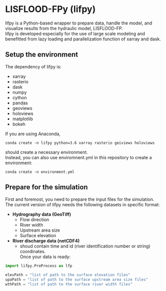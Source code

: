 # LISFLOOD-FPy (lifpy)  
lifpy is a Python-based wrapper to prepare data, handle the model, and visualize results from the hydraulic model, LISFLOOD-FP.  
lifpy is developed especially for the use of large scale modeling and benefitted from lazy loading and parallelization function of xarray and dask.  
## Setup the environment  
The dependency of lifpy is:  
- xarray  
- rasterio
- dask  
- numpy
- cython  
- pandas  
- geoviews  
- holoviews  
- matplotlib  
- bokeh  
  
If you are using Anaconda,  

```conda create -n lifpy python=3.6 xarray rasterio geiviews holoviews```  

should create a necessary environment.  
Instead, you can also use enviromnent.yml in this repository to create a environment:  

```conda create -n environment.yml```  

## Prepare for the simulation  
First and foremost, you need to prepare the input files for the simulation. The current version of lifpy needs the following datasets in specific format:
- __Hydrography data (GeoTiff)__
  * Flow direction  
  * River width  
  * Upstream area size  
  * Surface elevation  
- __River discharge data (netCDF4)__
  * shoud contain time and id (river identification number or string) coordinates.  
Once your data is ready:
```python
import lifpy.PreProcess as lfp  
  
elevPath = "list of path to the surface elevation files"  
upaPath = "list of path to the surface upstream area size files"  
wthPath = "list of path to the surface river width files"  
```
